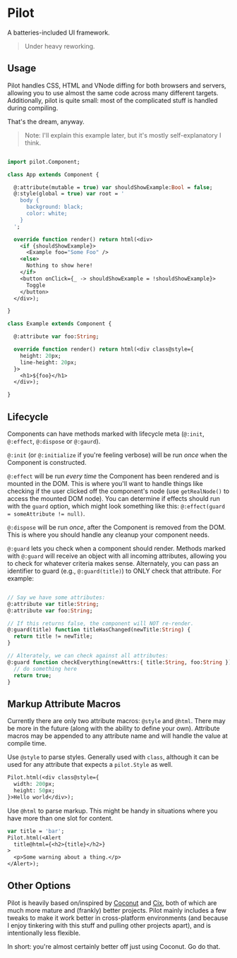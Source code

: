 Pilot
=====

A batteries-included UI framework.

> Under heavy reworking.

Usage
-----

Pilot handles CSS, HTML and VNode diffing for both browsers and servers, allowing you to use almost the same code across many different targets. Additionally, pilot is quite small: most of the complicated stuff is handled during compiling. 

That's the dream, anyway.

> Note: I'll explain this example later, but it's mostly self-explanatory I think.

```haxe

import pilot.Component;

class App extends Component {

  @:attribute(mutable = true) var shouldShowExample:Bool = false;
  @:style(global = true) var root = '
    body {
      background: black;
      color: white;
    }
  ';

  override function render() return html(<div>
    <if {shouldShowExample}>
      <Example foo="Some Foo" />
    <else>
      Nothing to show here!
    </if>
    <button onClick={_ -> shouldShowExample = !shouldShowExample}>
      Toggle
    </button>
  </div>);

}

class Example extends Component {

  @:attribute var foo:String;

  override function render() return html(<div class@style={
    height: 20px;
    line-height: 20px;
  }>
    <h1>${foo}</h1>
  </div>);

}

```

Lifecycle
---------

Components can have methods marked with lifecycle meta (`@:init`, `@:effect`, `@:dispose` or `@:gaurd`).

`@:init` (or `@:initialize` if you're feeling verbose) will be run _once_ when the Component is constructed.

`@:effect` will be run _every time_ the Component has been rendered and is mounted in the DOM. This is where you'll want to handle things like checking if the user clicked off the component's node (use `getRealNode()` to access the mounted DOM node). You can determine if effects should run with the `guard` option, which might look something like this: `@:effect(guard = someAttribute != null)`.

`@:dispose` will be run _once_, after the Component is removed from the DOM. This is where you should handle any cleanup your component needs.

`@:guard` lets you check when a component should render. Methods marked with `@:guard` will receive an object with all incoming attributes, allowing you to check for whatever criteria makes sense. Alternately, you can pass an identifier to guard (e.g., `@:guard(title)`) to ONLY check that attribute. For example:

```haxe

// Say we have some attributes:
@:attribute var title:String;
@:attribute var foo:String;

// If this returns false, the component will NOT re-render.
@:guard(title) function titleHasChanged(newTitle:String) {
  return title != newTitle;
}

// Alterately, we can check against all attributes:
@:guard function checkEverything(newAttrs:{ title:String, foo:String }) {
  // do something here
  return true;
}

```

Markup Attribute Macros
-----------------------

Currently there are only two attribute macros: `@style` and `@html`. There may be more in the future (along with the ability to define your own). Attribute macros may be appended to any attribute name and will handle the value at compile time. 

Use `@style` to parse styles. Generally used with `class`, although it can be used for any attribute that expects a `pilot.Style` as well.

```haxe
Pilot.html(<div class@style={
  width: 200px;
  height: 50px;
}>Hello world</div>);
```

Use `@html` to parse markup. This might be handy in situations where you have more than one slot for content.

```haxe
var title = 'bar';
Pilot.html(<Alert
  title@html={<h2>{title}</h2>}
>
  <p>Some warning about a thing.</p>
</Alert>);
```

Other Options
-------------

Pilot is heavily based on/inspired by [Coconut](https://github.com/MVCoconut) and [Cix](https://github.com/back2dos/cix), both of which are much more mature and (frankly) better projects. Pilot mainly includes a few tweaks to make it work better in cross-platform environments (and because I enjoy tinkering with this stuff and pulling other projects apart), and is intentionally less flexible. 

In short: you're almost certainly better off just using Coconut. Go do that.
